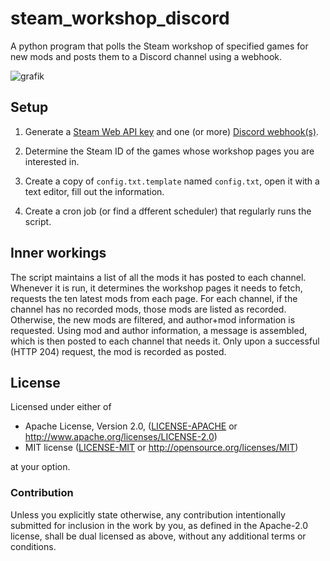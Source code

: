 # steam_workshop_discord

A python program that polls the Steam workshop of specified games for new mods and posts them to a Discord channel using a webhook.

![grafik](https://user-images.githubusercontent.com/14299449/77251258-ada86f80-6c4d-11ea-9fcf-7ec6f134b17c.png)


## Setup

1. Generate a [Steam Web API key](https://steamcommunity.com/dev/apikey) and one (or more) [Discord webhook(s)](https://support.discordapp.com/hc/en-us/articles/228383668-Intro-to-Webhooks).

2. Determine the Steam ID of the games whose workshop pages you are interested in.

3. Create a copy of `config.txt.template` named `config.txt`, open it with a text editor, fill out the information.

4. Create a cron job (or find a dfferent scheduler) that regularly runs the script.

## Inner workings

The script maintains a list of all the mods it has posted to each channel.
Whenever it is run, it determines the workshop pages it needs to fetch, requests the ten latest mods from each page.
For each channel, if the channel has no recorded mods, those mods are listed as recorded. Otherwise, the new mods are filtered, and author+mod information
is requested. Using mod and author information, a message is assembled, which is then posted to each channel that needs it.
Only upon a successful (HTTP 204) request, the mod is recorded as posted.


## License

Licensed under either of

 * Apache License, Version 2.0, ([LICENSE-APACHE](LICENSE-APACHE) or http://www.apache.org/licenses/LICENSE-2.0)
 * MIT license ([LICENSE-MIT](LICENSE-MIT) or http://opensource.org/licenses/MIT)

at your option.

### Contribution

Unless you explicitly state otherwise, any contribution intentionally submitted
for inclusion in the work by you, as defined in the Apache-2.0 license, shall be dual licensed as above, without any
additional terms or conditions.